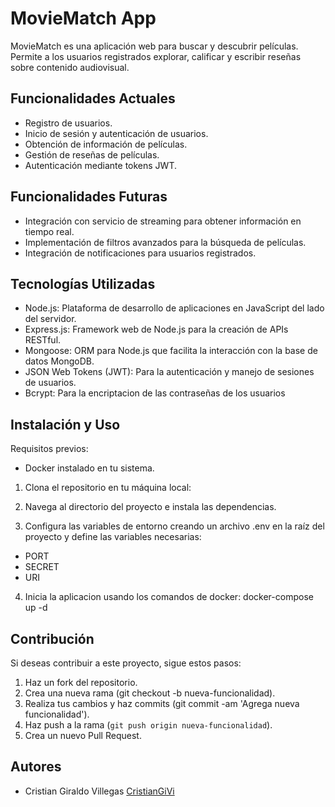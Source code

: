 # MovieMatch App

MovieMatch es una aplicación web para buscar y descubrir películas. Permite a los 
usuarios registrados explorar, calificar y escribir reseñas sobre contenido audiovisual.

## Funcionalidades Actuales

- Registro de usuarios.
- Inicio de sesión y autenticación de usuarios.
- Obtención de información de películas.
- Gestión de reseñas de películas.
- Autenticación mediante tokens JWT.

## Funcionalidades Futuras

- Integración con servicio de streaming para obtener información en tiempo real.
- Implementación de filtros avanzados para la búsqueda de películas.
- Integración de notificaciones para usuarios registrados.

## Tecnologías Utilizadas

- Node.js: Plataforma de desarrollo de aplicaciones en JavaScript del lado del servidor.
- Express.js: Framework web de Node.js para la creación de APIs RESTful.
- Mongoose: ORM para Node.js que facilita la interacción con la base de datos MongoDB.
- JSON Web Tokens (JWT): Para la autenticación y manejo de sesiones de usuarios.
- Bcrypt: Para la encriptacion de las contraseñas de los usuarios

## Instalación y Uso

Requisitos previos:

- Docker instalado en tu sistema.

1. Clona el repositorio en tu máquina local:

2. Navega al directorio del proyecto e instala las dependencias.
  
3. Configura las variables de entorno creando un archivo .env en la raíz del proyecto y define las variables necesarias:

- PORT
- SECRET
- URI

4. Inicia la aplicacion usando los comandos de docker: docker-compose up -d

## Contribución

Si deseas contribuir a este proyecto, sigue estos pasos:

1. Haz un fork del repositorio.
2. Crea una nueva rama (git checkout -b nueva-funcionalidad).
3. Realiza tus cambios y haz commits (git commit -am 'Agrega nueva funcionalidad').
4. Haz push a la rama (`git push origin nueva-funcionalidad`).
5. Crea un nuevo Pull Request.

## Autores

- Cristian Giraldo Villegas [CristianGiVi](https://github.com/CristianGiVi)
